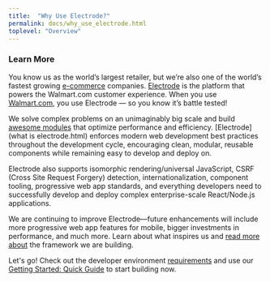 ```yaml
---
title:  "Why Use Electrode?"
permalink: docs/why_use_electrode.html
toplevel: "Overview"
---
```


### Learn More

You know us as the world’s largest retailer, but we’re also one of the world’s fastest growing [e-commerce](www.walmartlabs.com) companies. [Electrode](www.github.com/electrode-io) is the platform that powers the Walmart.com customer experience. When you use [Walmart.com](www.walmart.com), you use Electrode — so you know it’s battle tested!

We solve complex problems on an unimaginably big scale and build [awesome modules](stand_alone_modules.html) that optimize performance and efficiency. [Electrode](what is electrode.html) enforces modern web development best practices throughout the development cycle, encouraging clean, modular, reusable components while remaining easy to develop and deploy on.

Electrode also supports isomorphic rendering/universal JavaScript, CSRF (Cross Site Request Forgery) detection, internationalization, component tooling, progressive web app standards, and everything developers need to successfully develop and deploy complex enterprise-scale React/Node.js applications.

We are continuing to improve Electrode—future enhancements will include more progressive web app features for mobile, bigger investments in performance, and much more. Learn about what inspires us and [read more about](stand_alone_modules.html) the framework we are building.

Let's go! Check out the developer environment [requirements](requirements.html) and use our [Getting Started: Quick Guide](quick_guide.html) to start building now.
